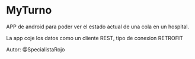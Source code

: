 # MyTurno

APP de android para poder ver el estado actual de una cola en un hospital.

La app coje los datos como un cliente REST, tipo de conexion RETROFIT

Autor: @SpecialistaRojo



